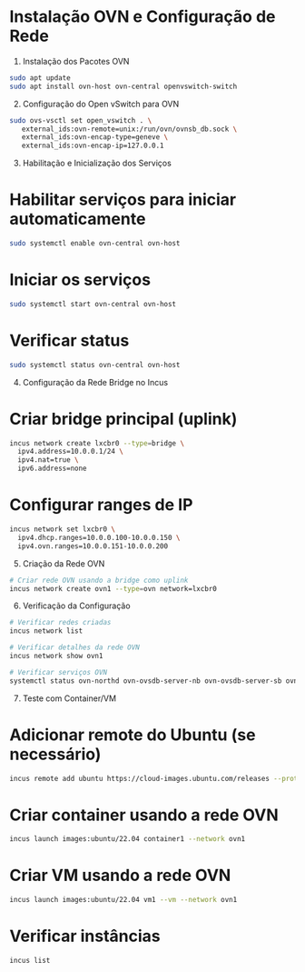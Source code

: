 # Instalação OVN e Configuração de Rede

1. Instalação dos Pacotes OVN

```bash
sudo apt update
sudo apt install ovn-host ovn-central openvswitch-switch
```
2. Configuração do Open vSwitch para OVN

```bash
sudo ovs-vsctl set open_vswitch . \
   external_ids:ovn-remote=unix:/run/ovn/ovnsb_db.sock \
   external_ids:ovn-encap-type=geneve \
   external_ids:ovn-encap-ip=127.0.0.1
```

3. Habilitação e Inicialização dos Serviços

# Habilitar serviços para iniciar automaticamente
```bash
sudo systemctl enable ovn-central ovn-host
```
# Iniciar os serviços
```bash
sudo systemctl start ovn-central ovn-host
```

# Verificar status
```bash
sudo systemctl status ovn-central ovn-host
```

4. Configuração da Rede Bridge no Incus

# Criar bridge principal (uplink)
```bash
incus network create lxcbr0 --type=bridge \
  ipv4.address=10.0.0.1/24 \
  ipv4.nat=true \
  ipv6.address=none
```
# Configurar ranges de IP
```bash
incus network set lxcbr0 \
  ipv4.dhcp.ranges=10.0.0.100-10.0.0.150 \
  ipv4.ovn.ranges=10.0.0.151-10.0.0.200
```

5. Criação da Rede OVN
```bash
# Criar rede OVN usando a bridge como uplink
incus network create ovn1 --type=ovn network=lxcbr0
```

6. Verificação da Configuração
```bash
# Verificar redes criadas
incus network list

# Verificar detalhes da rede OVN
incus network show ovn1

# Verificar serviços OVN
systemctl status ovn-northd ovn-ovsdb-server-nb ovn-ovsdb-server-sb ovn-controller
```

7. Teste com Container/VM

# Adicionar remote do Ubuntu (se necessário)
```bash
incus remote add ubuntu https://cloud-images.ubuntu.com/releases --protocol simplestreams
```
# Criar container usando a rede OVN

```bash
incus launch images:ubuntu/22.04 container1 --network ovn1
```

# Criar VM usando a rede OVN

```bash
incus launch images:ubuntu/22.04 vm1 --vm --network ovn1
```

# Verificar instâncias

```
incus list
```